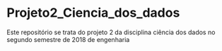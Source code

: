 # Projeto2_Ciencia_dos_dados
Este repositório se trata do projeto 2 da disciplina ciência dos dados no segundo semestre de 2018 de engenharia
